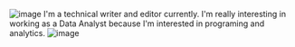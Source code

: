 ![image](https://user-images.githubusercontent.com/34994806/125236657-3b6ffa00-e299-11eb-9fbd-6b342589a5ed.png)
I'm a technical writer and editor currently. I'm really interesting in working as a Data Analyst because I'm interested in programing and analytics.
![image](https://user-images.githubusercontent.com/34994806/125236669-3f038100-e299-11eb-9351-ddf19f60ed70.png)
